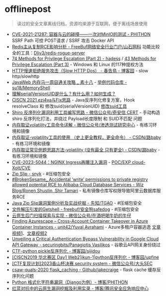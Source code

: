 # offlinepost
> 读过的安全文章离线归档，资源均来源于互联网，便于离线场景使用

+ [CVE-2021-21287: 容器与云的碰撞——一次对MinIO的测试 - PHITHON](https://www.leavesongs.com/PENETRATION/the-collision-of-containers-and-the-cloud-pentesting-a-MinIO.html) SSRF Path 可控 POST请求 / SSRF 攻击 Docker API
+ [Redis主从复制RCE影响分析 - FreeBuf网络安全行业门户/山石网科](https://www.freebuf.com/articles/web/325035.html) 功能比较全的工具：[Dliv3/redis-rogue-server](https://github.com/Dliv3/redis-rogue-server)
+ [74 Methods for Privilege Escalation (Part 2) - hadess](https://hadess.io/74-methods-for-privilege-escalationpart-2/) / [43 Methods for Privilege Escalation (Part 3)](https://hadess.io/43-methods-for-privilege-escalation-part-3/) - Windows 和 Linux 的117种提权方法
+ [HTTP慢速拒绝服务攻击（Slow HTTP Dos） - 春告鳥 - 博客园](https://www.cnblogs.com/Cl0ud/p/13409171.html) - slow http/slowhttp
+ [JavaWeb 内存马一周目通关攻略 _ 素十八](https://su18.org/post/memory-shell/) - [举例代码仓库 - su18/MemoryShell](https://github.com/su18/MemoryShell)
+ [理解serialVersionUID是什么？有什么用？如何生成？](https://www.cnblogs.com/xuxinstyle/p/11394358.html)
+ [CISCN 2021 ezj4va与Fix思路](https://www.anquanke.com/post/id/249651#h2-0) - Java反序列化修复方案，Hook resolveClass 和 修改suid(serialVersionUID) [修改suid工具](https://github.com/GraxCode/JByteMod-Beta)
+ [Shiro 反序列化漏洞利用工具编写思路 - 微信公众号/奇安信 CERT](https://mp.weixin.qq.com/s/WDmj4-2lB-hlf_Fm_wDiOg) - 手动构造 shiro 反序列化打法，并绕过 Payload长度限制 和 SUID不匹配 问题
+ [内存取证volatility工具命令详解 - 微信公众号/渗透测试研究中心](https://mp.weixin.qq.com/s/70iCvw_5RExux2Kpk__SAQ) - 有练习环境和镜像
+ [内存取证-volatility工具的使用 （史上更全教程，更全命令） - CSDN/路baby](https://blog.csdn.net/m0_68012373/article/details/127419463) - 有练习环境和镜像
+ [内存取证常见例题思路方法-volatility (没有最全 只有更全) - CSDN/路baby](https://blog.csdn.net/m0_68012373/article/details/129038773) - 有练习环境和镜像
+ [CVE-2023-5044：NGINX Ingress再曝注入漏洞](https://mp.weixin.qq.com/s/a_87y1LByZfiAlJzJlEtJw) - [POC/EXP cloud-Xolt/CVE](https://github.com/cloud-Xolt/CVE)
+ [Zip Slip - snyk](https://res.cloudinary.com/snyk/image/upload/v1528192501/zip-slip-vulnerability/technical-whitepaper.pdf) - #压缩包安全
+ [#BrokenSesame_ Accidental ‘write’ permissions to private registry allowed potential RCE to Alibaba Cloud Database Services - Wiz Blog/Ronen Shustin, Shir Tamari](https://www.wiz.io/blog/brokensesame-accidental-write-permissions-to-private-registry-allowed-potential-r) - 私有镜像仓库写权限导致阿里云数据库服务RCE
+ [Java Zip Slip漏洞案例分析及实战挖掘 - 先知/TGAO](http://xz.aliyun.com/t/12081) - #压缩包安全
+ [文件解压引发的Getshell - freebuf/安全狗safedog](https://www.freebuf.com/articles/others-articles/229928.html) - #压缩包安全
+ [云原生后门扫描探索与实现 - 微信公众号/在酒吧喝牛奶的牛仔](https://mp.weixin.qq.com/s/jxDPMYXQMMHcEf2Gf5o62Q)
+ [Finding Azurescape – Cross-Account Container Takeover in Azure Container Instances - unit42/Yuval Avrahami](https://unit42.paloaltonetworks.com/azure-container-instances/) - Azure多租户容器逃逸 [文章视频1](./Azurescape%20Part%201%20-%20From%20Malicious%20Container%20to%20Full-Cluster%20Admin-YfZBwKP18CQ.mp4)、[文章视频2](./Azurescape%20Part%202%20-%20Another%20Route%20to%20Admin%20–%20Bridge%20Server-Side%20Request%20Forgery%20(SSRF)-7Alea_9oZgU.mp4)
+ [Unveiling a Critical Authentication Bypass Vulnerability in Google Cloud API Gateway - securingbits/Panagiotis Vasilikos](https://securingbits.com/bypassing-google-cloud-api-gateway) - 谷歌云API网关身份绕过
+ [CTF-python pickle反序列化 - 博客园/sijidou](https://www.cnblogs.com/sijidou/p/16305695.html)
+ [[CISCN2019 华北赛区 Day1 Web2]ikun-1|python反序列化 - 博客园/upfine](https://www.cnblogs.com/upfine/p/16638147.html)
+ [[CTF复现计划]2023香山杯决赛 security system - 微信公众号/大头SEC](https://mp.weixin.qq.com/s/nlTfCG6-9JAUT1ESMdH3Zg)
+ [csaw-quals-2020 flask_caching - Github/jakecraige](https://github.com/jakecraige/ctf/tree/master/csaw-quals-2020/flask_caching) - flask cache 缓存反序列化问题
+ [Python 格式化字符串漏洞（Django为例）- 博客/PHITHON](https://www.leavesongs.com/PENETRATION/python-string-format-vulnerability.html)
+ [红蓝对抗中的云原生漏洞挖掘及利用实录 - 博客/腾讯安全应急响应中心](https://security.tencent.com/index.php/blog/msg/183)
